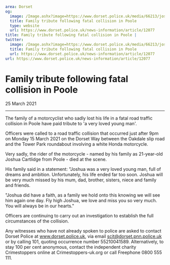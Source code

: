 ```yaml
area: Dorset
og:
  image: /Image.ashx?image=https://www.dorset.police.uk/media/66213/joshua-cartlidge-25-march-2021.jpg&amp;amp;width=150
  title: Family tribute following fatal collision in Poole
  type: website
  url: https://www.dorset.police.uk/news-information/article/12077
title: Family tribute following fatal collision in Poole |
twitter:
  image: /Image.ashx?image=https://www.dorset.police.uk/media/66213/joshua-cartlidge-25-march-2021.jpg&amp;amp;width=150
  title: Family tribute following fatal collision in Poole
  url: https://www.dorset.police.uk/news-information/article/12077
url: https://www.dorset.police.uk/news-information/article/12077
```

# Family tribute following fatal collision in Poole

25 March 2021

* * *

The family of a motorcyclist who sadly lost his life in a fatal road traffic collision in Poole have paid tribute to 'a very loved young man'.

Officers were called to a road traffic collision that occurred just after 9pm on Monday 15 March 2021 on the Dorset Way between the Oakdale slip road and the Tower Park roundabout involving a white Honda motorcycle.

Very sadly, the rider of the motorcycle - named by his family as 21-year-old Joshua Cartlidge from Poole - died at the scene.

His family said in a statement: "Joshua was a very loved young man, full of dreams and ambition. Unfortunately, his life ended far too soon. Joshua will be very much missed by his mum, dad, brother, sisters, niece and family and friends.

"Joshua did have a faith, as a family we hold onto this knowing we will see him again one day. Fly high Joshua, we love and miss you so very much. You will always be in our hearts."

Officers are continuing to carry out an investigation to establish the full circumstances of the collision.

Any witnesses who have not already spoken to police are asked to contact Dorset Police at www.dorset.police.uk, via email scit@dorset.pnn.police.uk or by calling 101, quoting occurrence number 55210041589. Alternatively, to stay 100 per cent anonymous, contact the independent charity Crimestoppers online at Crimestoppers-uk.org or call Freephone 0800 555 111.
